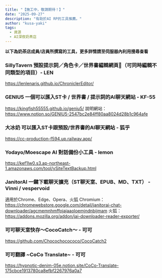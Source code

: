 ```yaml
---
title: "【施工中，敬請期待！】"
date: "2025-09-27"
description: "有助於AI RP的工具推薦。"
author: "kusa-yaki"
tags:
  - 資源
  - AI深夜奶茶店
---
```


**以下為奶茶店成員/店員所撰寫的工具，更多詳情請至伺服器內利用搜尋查看**

### SillyTavern 預設提示詞／角色卡／世界書編輯網頁🌙（可同時編輯不同類型的項目）- LEN
https://lenlenaris.github.io/ChroniclerEditor/

### GENIU5 一個可以匯入ST卡 / 世界書 / 提示詞的AI聊天網站 - KF-55
https://kingfish55555.github.io/geniu5/
說明網站：https://www.notion.so/GENIU5-2547bc2e84ff80aa8024d28b1c964afe

### 大冰奶 可以匯入ST卡跟預設/世界書的AI聊天網站 - 狐乎
https://cc-production-f594.up.railway.app/

### Yodayo/Moescape AI 對話備份小工具 - lemon
https://kef1lw0.s3.ap-northeast-1.amazonaws.com/tool/ySiteTextBackup.html 

### JanitorAI 一鍵下載聊天擴充（ST聊天室、EPUB、MD、TXT） - Vinni / vespervoid
適用於Chrome、Edge、Opera、火狐
Chromium：https://chromewebstore.google.com/detail/janitorai-chat-downloader/agcmemnhmffojajaaoloemjndnbijmam
火狐：https://addons.mozilla.org/addon/jai-downloader-reader-exporter/

### 可可聊天室快存～CocoCatch～ - 可可
https://github.com/Chocochocococo/CocoCatch2

### 可可翻譯 ~CoCo Translate~ - 可可
https://hypnotic-denim-05e.notion.site/CoCo-Translate-175cbce1913780ca8efbf2267976a0a7
